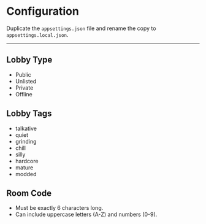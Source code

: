 ﻿# Configuration

Duplicate the `appsettings.json` file and rename the copy to `appsettings.local.json`.

---

## Lobby Type
- Public
- Unlisted
- Private
- Offline

## Lobby Tags
- talkative
- quiet
- grinding
- chill
- silly
- hardcore
- mature
- modded

## Room Code
- Must be exactly 6 characters long.
- Can include uppercase letters (A-Z) and numbers (0-9).